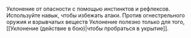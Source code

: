 Уклонение от опасности с помощью инстинктов и рефлексов. Используйте навык, чтобы избежать атаки. Против огнестрельного оружия и взрывчатых веществ Уклонение полезно только для того, [[Уклонение (действие в бою)|чтобы пробраться в укрытие]].